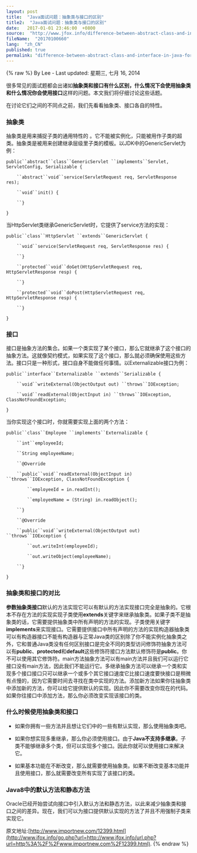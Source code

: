```yaml
---
layout: post
title:  "Java面试问题：抽象类与接口的区别"
title2:  "Java面试问题：抽象类与接口的区别"
date:   2017-01-01 23:46:00  +0800
source:  "http://www.jfox.info/difference-between-abstract-class-and-interface-in-java-for-interview.html"
fileName:  "20170100660"
lang:  "zh_CN"
published: true
permalink: "difference-between-abstract-class-and-interface-in-java-for-interview.html"
---
```

{% raw %}
By Lee - Last updated: 星期三, 七月 16, 2014

很多常见的面试题都会出诸如**抽象类和接口有什么区别，什么情况下会使用抽象类和什么情况你会使用接口**这样的问题。本文我们将仔细讨论这些话题。

在讨论它们之间的不同点之前，我们先看看抽象类、接口各自的特性。

### 抽象类

抽象类是用来捕捉子类的通用特性的 。它不能被实例化，只能被用作子类的超类。抽象类是被用来创建继承层级里子类的模板。以JDK中的GenericServlet为例：

`public``abstract``class``GenericServlet ``implements``Servlet, ServletConfig, Serializable {`

`    ``abstract``void``service(ServletRequest req, ServletResponse res);`

`    ``void``init() {`

`    ``}`

`}`

当HttpServlet类继承GenericServlet时，它提供了service方法的实现：

`public``class``HttpServlet ``extends``GenericServlet {`

`    ``void``service(ServletRequest req, ServletResponse res) {`

`    ``}`

`    ``protected``void``doGet(HttpServletRequest req, HttpServletResponse resp) {`

`    ``}`

`    ``protected``void``doPost(HttpServletRequest req, HttpServletResponse resp) {`

`    ``}`

`}`

### 接口

接口是抽象方法的集合。如果一个类实现了某个接口，那么它就继承了这个接口的抽象方法。这就像契约模式，如果实现了这个接口，那么就必须确保使用这些方法。接口只是一种形式，接口自身不能做任何事情。以Externalizable接口为例：

`public``interface``Externalizable ``extends``Serializable {`

`    ``void``writeExternal(ObjectOutput out) ``throws``IOException;`

`    ``void``readExternal(ObjectInput in) ``throws``IOException, ClassNotFoundException;`

`}`

当你实现这个接口时，你就需要实现上面的两个方法：

`public``class``Employee ``implements``Externalizable {`

`    ``int``employeeId;`

`    ``String employeeName;`

`    ``@Override`

`    ``public``void``readExternal(ObjectInput in) ``throws``IOException, ClassNotFoundException {`

`        ``employeeId = in.readInt();`

`        ``employeeName = (String) in.readObject();`

`    ``}`

`    ``@Override`

`    ``public``void``writeExternal(ObjectOutput out) ``throws``IOException {`

`        ``out.writeInt(employeeId);`

`        ``out.writeObject(employeeName);`

`    ``}`

`}`

### 抽象类和接口的对比

**参数****抽象类****接口**默认的方法实现它可以有默认的方法实现接口完全是抽象的。它根本不存在方法的实现实现子类使用**extends**关键字来继承抽象类。如果子类不是抽象类的话，它需要提供抽象类中所有声明的方法的实现。子类使用关键字**implements**来实现接口。它需要提供接口中所有声明的方法的实现构造器抽象类可以有构造器接口不能有构造器与正常Java类的区别除了你不能实例化抽象类之外，它和普通Java类没有任何区别接口是完全不同的类型访问修饰符抽象方法可以有**public**、**protected**和**default**这些修饰符接口方法默认修饰符是**public**。你不可以使用其它修饰符。main方法抽象方法可以有main方法并且我们可以运行它接口没有main方法，因此我们不能运行它。多继承抽象方法可以继承一个类和实现多个接口接口只可以继承一个或多个其它接口速度它比接口速度要快接口是稍微有点慢的，因为它需要时间去寻找在类中实现的方法。添加新方法如果你往抽象类中添加新的方法，你可以给它提供默认的实现。因此你不需要改变你现在的代码。如果你往接口中添加方法，那么你必须改变实现该接口的类。

### 什么时候使用抽象类和接口

- 如果你拥有一些方法并且想让它们中的一些有默认实现，那么使用抽象类吧。

- 如果你想实现多重继承，那么你必须使用接口。由于**Java不支持多继承**，子类不能够继承多个类，但可以实现多个接口。因此你就可以使用接口来解决它。

- 如果基本功能在不断改变，那么就需要使用抽象类。如果不断改变基本功能并且使用接口，那么就需要改变所有实现了该接口的类。

### Java8中的默认方法和静态方法

Oracle已经开始尝试向接口中引入默认方法和静态方法，以此来减少抽象类和接口之间的差异。现在，我们可以为接口提供默认实现的方法了并且不用强制子类来实现它。

原文地址:[http://www.importnew.com/12399.html](http://www.jfox.info/go.php?url=http://www.jfox.info/url.php?url=http%3A%2F%2Fwww.importnew.com%2F12399.html).
{% endraw %}
